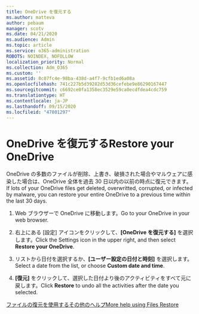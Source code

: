 ```yaml
---
title: OneDrive を復元する
ms.author: matteva
author: pebaum
manager: scotv
ms.date: 04/21/2020
ms.audience: Admin
ms.topic: article
ms.service: o365-administration
ROBOTS: NOINDEX, NOFOLLOW
localization_priority: Normal
ms.collection: Adm_O365
ms.custom: ''
ms.assetid: 8c07fc4e-98ba-438d-a4f7-9cfb1ed6a08a
ms.openlocfilehash: 741c227b5d39282d53d36cefebe9e86290167447
ms.sourcegitcommit: c6692ce0fa1358ec3529e59ca0ecdfdea4cdc759
ms.translationtype: HT
ms.contentlocale: ja-JP
ms.lasthandoff: 09/15/2020
ms.locfileid: "47801297"
---
```

# <a name="restore-your-onedrive"></a><span data-ttu-id="5afb5-102">OneDrive を復元する</span><span class="sxs-lookup"><span data-stu-id="5afb5-102">Restore your OneDrive</span></span>

<span data-ttu-id="5afb5-103">OneDrive の多数のファイルが削除、上書き、破損された場合やマルウェアに感染した場合は、OneDrive 全体を過去 30 日以内の以前の時点に復元できます。</span><span class="sxs-lookup"><span data-stu-id="5afb5-103">If lots of your OneDrive files get deleted, overwritted, corrupted, or infected by malware, you can restore your entire OneDrive to a previous time within the last 30 days.</span></span>
  
1. <span data-ttu-id="5afb5-104">Web ブラウザーで OneDrive に移動します。</span><span class="sxs-lookup"><span data-stu-id="5afb5-104">Go to your OneDrive in your web browser.</span></span>
    
2. <span data-ttu-id="5afb5-105">右上にある [設定] アイコンをクリックして、**[OneDrive を復元する]** を選択します。</span><span class="sxs-lookup"><span data-stu-id="5afb5-105">Click the Settings icon in the upper right, and then select **Restore your OneDrive**.</span></span>
    
3. <span data-ttu-id="5afb5-106">リストから日付を選択するか、**[ユーザー設定の日付と時刻]** を選択します。</span><span class="sxs-lookup"><span data-stu-id="5afb5-106">Select a date from the list, or choose **Custom date and time**.</span></span>
    
4. <span data-ttu-id="5afb5-107">**[復元]** をクリックして、選択した日付より後のアクティビティをすべて元に戻します。</span><span class="sxs-lookup"><span data-stu-id="5afb5-107">Click **Restore** to undo all the activities after the date you selected.</span></span> 
    
[<span data-ttu-id="5afb5-108">ファイルの復元を使用するその他のヘルプ</span><span class="sxs-lookup"><span data-stu-id="5afb5-108">More help using Files Restore</span></span>](https://go.microsoft.com/fwlink/?linkid=872874)
  

